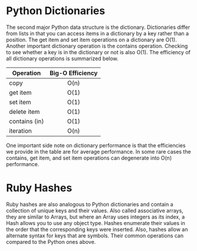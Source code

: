 # Python Dictionaries
The second major Python data structure is the dictionary. Dictionaries differ from lists in
that you can access items in a dictionary by a key rather than a position. The get item and set
item operations on a dictionary are O(1). Another important dictionary operation is the contains
operation. Checking to see whether a key is in the dictionary or not is also O(1). The
efficiency of all dictionary operations is summarized below.

| Operation        | Big-O Efficiency |
| ---------------- |:----------------:|
| copy             | O(n)             |
| get item         | O(1)             |
| set item         | O(1)             |
| delete item      | O(1)             |
| contains (in)    | O(1)             |
| iteration        | O(n)             |

One important side note on dictionary performance is that the efficiencies we provide in the
table are for average performance. In some rare cases the contains, get item, and set item
operations can degenerate into O(n) performance.

# Ruby Hashes
Ruby hashes are also analogous to Python dictionaries and contain a collection of unique keys
and their values. Also called associative arrays, they are similar to Arrays, but where an
Array uses integers as its index, a Hash allows you to use any object type. Hashes enumerate
their values in the order that the corresponding keys were inserted. Also, hashes allow an
alternate syntax for keys that are symbols. Their common operations can compared to the Python
ones above.
